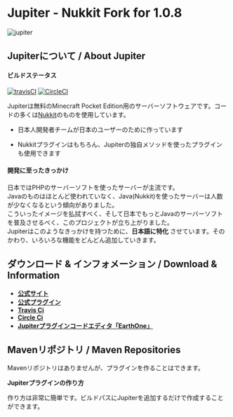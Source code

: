 # Jupiter - Nukkit Fork for 1.0.8
![jupiter](https://github.com/JupiterDevelopmentTeam/JupiterDevelopmentTeam/blob/master/Banner.jpg)

Jupiterについて / About Jupiter
-------------
#### ビルドステータス
[![travisCI](https://travis-ci.org/JupiterDevelopmentTeam/JupiterDevelopmentTeam.svg?branch=master)](https://travis-ci.org/JupiterDevelopmentTeam/JupiterDevelopmentTeam)
[![CircleCI](https://circleci.com/gh/JupiterDevelopmentTeam/JupiterDevelopmentTeam/tree/master.svg?style=svg)](https://circleci.com/gh/JupiterDevelopmentTeam/JupiterDevelopmentTeam/tree/master)

Jupiterは無料のMinecraft Pocket Edition用のサーバーソフトウェアです。コードの多くは[Nukkit](https://github.com/Nukkit/Nukkit/)のものを使用しています。

* 日本人開発者チームが日本のユーザーのために作っています

* Nukkitプラグインはもちろん、Jupiterの独自メソッドを使ったプラグインも使用できます   
  
#### 開発に至ったきっかけ  
日本ではPHPのサーバーソフトを使ったサーバーが主流です。  
Javaのものはほとんど使われていなく、Java(Nukkit)を使ったサーバーは人数が少なくなるという傾向がありました。  
こういったイメージを払拭すべく、そして日本でもっとJavaのサーバーソフトを普及させるべく、このプロジェクトが立ち上がりました。  
Jupiterはこのようなきっかけを持つために、__日本語に特化__ させています。そのかわり、いろいろな機能をどんどん追加していきます。  

ダウンロード & インフォメーション / Download & Information
-------------

* __[公式サイト](https://jupiterdevelopmentteam.github.io/)__
* __[公式プラグイン](https://github.com/JupiterDevelopmentTeam/Plugins)__
* __[Travis Ci](https://travis-ci.org/JupiterDevelopmentTeam/JupiterDevelopmentTeam)__
* __[Circle Ci](https://circleci.com/gh/JupiterDevelopmentTeam)__
* __[Jupiterプラグインコードエディタ「EarthOne」](http://itsuplugin.web.fc2.com/earthone.html)__


Mavenリポジトリ / Maven Repositories
--------------------

Mavenリポジトリはありませんが、プラグインを作ることはできます。

__Jupiterプラグインの作り方__

作り方は非常に簡単です。ビルドパスにJupiterを追加するだけで作成することができます。
